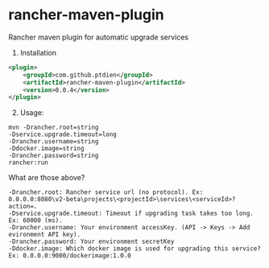 # rancher-maven-plugin
Rancher maven plugin for automatic upgrade services

1. Installation
```xml
<plugin>
    <groupId>com.github.ptdien</groupId>
    <artifactId>rancher-maven-plugin</artifactId>
    <version>0.0.4</version>
</plugin>
```

2. Usage:

```text
mvn -Drancher.root=string 
-Dservice.upgrade.timeout=long 
-Drancher.username=string 
-Ddocker.image=string 
-Drancher.password=string 
rancher:run
```

What are those above?
```text
-Drancher.root: Rancher service url (no protocol). Ex: 0.0.0.0:8080\v2-beta\projects\<projectId>\services\<serviceId>?action=.
-Dservice.upgrade.timeout: Timeout if upgrading task takes too long. Ex: 60000 (ms).
-Drancher.username: Your environment accessKey. (API -> Keys -> Add evironment API key).
-Drancher.password: Your environment secretKey
-Ddocker.image: Which docker image is used for upgrading this service? Ex: 0.0.0.0:9000/dockerimage:1.0.0
```